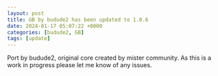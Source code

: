 ```yaml
---
layout: post
title: GB by budude2 has been updated to 1.0.6
date: 2024-01-17 05:07:22 +0000
categories: [budude2, GB]
tags: [update]
---
```

Port by budude2, original core created by mister community. As this is a work in progress please let me know of any issues.
